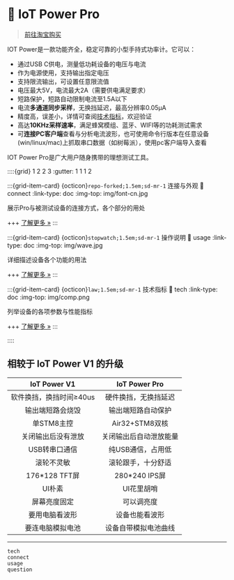 # 🔋 IoT Power Pro

> [前往淘宝购买](https://luat.taobao.com/)

IOT Power是一款功能齐全，稳定可靠的小型手持式功率计。它可以：

- 通过USB C供电，测量低功耗设备的电压与电流
- 作为电源使用，支持输出指定电压
- 支持限流输出，可设置任意限流值
- 电压最大5V，电流最大2A（需要供电满足要求）
- 短路保护，短路自动限制电流至1.5A以下
- 电流**多通道同步采样**，无换挡延迟，最高分辨率0.05μA
- 精度高，误差小，详情可查阅[技术指标](https://wiki.luatos.com/iotpower/pro/tech.html)，欢迎验证
- 高达**10KHz采样速率**，满足蜂窝模组、蓝牙、WIFI等的功耗测试需求
- 可**连接PC客户端**查看与分析电流波形，也可使用命令行版本在任意设备(win/linux/mac)上抓取串口数据（如树莓派），使用pc客户端导入查看

IOT Power Pro是广大用户随身携带的理想测试工具。

::::{grid} 1 2 2 3
:gutter: 1 1 1 2

:::{grid-item-card} {octicon}`repo-forked;1.5em;sd-mr-1` 连接与外观
:link: connect
:link-type: doc
:img-top: img/font-cn.jpg

展示Pro与被测试设备的连接方式，各个部分的用处

+++
[了解更多 »](connect)
:::

:::{grid-item-card} {octicon}`stopwatch;1.5em;sd-mr-1` 操作说明
:link: usage
:link-type: doc
:img-top: img/wave.jpg

详细描述设备各个功能的用法

+++
[了解更多 »](usage)
:::

:::{grid-item-card} {octicon}`law;1.5em;sd-mr-1` 技术指标
:link: tech
:link-type: doc
:img-top: img/comp.png

列举设备的各项参数与性能指标

+++
[了解更多 »](tech)
:::

::::

## 相较于 IoT Power V1 的升级

|      IoT Power V1       |     IoT Power Pro      |
| :---------------------: | :--------------------: |
| 软件换挡，换挡时间≥40us |  硬件换挡，无换挡延迟  |
|    输出端短路会烧毁     |   输出端短路自动保护   |
|       单STM8主控        |     Air32+STM8双核     |
|   关闭输出后没有泄放    | 关闭输出后自动泄放能量 |
|      USB转串口通信      |   纯USB通信，占用低    |
|       滚轮不灵敏        |   滚轮跟手，十分舒适   |
|      176*128 TFT屏      |     280*240 IPS屏      |
|         UI朴素          |       UI花里胡哨       |
|      屏幕亮度固定       |       可以调亮度       |
|     要用电脑看波形      |     设备也能看波形     |
|    要连电脑模拟电池     |  设备自带模拟电池曲线  |

---

```{toctree}
tech
connect
usage
question
```

<script>
if (navigator.language.indexOf("CN") < 0 && confirm ("Are you want to switch to English version of this page?")) {
    window.location.href = "index-en.html";
}
</script>
